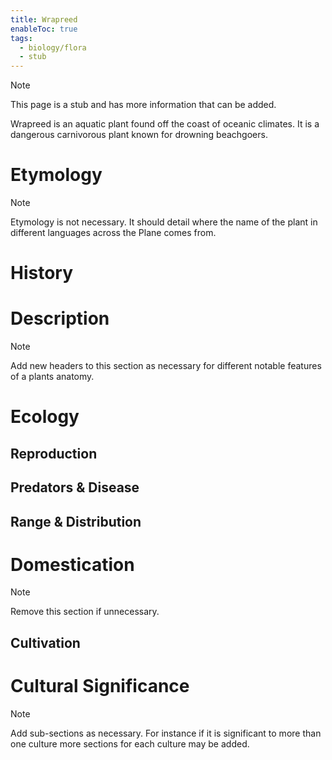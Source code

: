 ```yaml
---
title: Wrapreed
enableToc: true
tags:
  - biology/flora
  - stub
---
```


> [!note]
> This page is a stub and has more information that can be added.

Wrapreed is an aquatic plant found off the coast of oceanic climates. It is a dangerous carnivorous plant known for drowning beachgoers.
# Etymology

> [!note]
> Etymology is not necessary. It should detail where the name of the plant in different languages across the Plane comes from.


# History

# Description

> [!note]
> Add new headers to this section as necessary for different notable features of a plants anatomy.


# Ecology
## Reproduction

## Predators & Disease

## Range & Distribution

# Domestication

> [!note]
> Remove this section if unnecessary.


## Cultivation

# Cultural Significance 

> [!note]
> Add sub-sections as necessary. For instance if it is significant to more than one culture more sections for each culture may be added.


